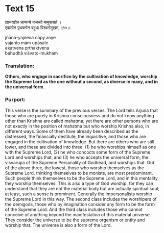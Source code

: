 # Text 15

ज्ञानयज्ञेन चाप्यन्ये यजन्तो मामुपासते ।  
एकत्वेन पृथक्त्वेन बहुधा विश्वतोमुखम् ॥१५॥

jñāna-yajñena cāpy anye  
yajanto mām upāsate  
ekatvena pṛthaktvena  
bahudhā viśvato-mukham



### Translation:

**Others, who engage in sacrifice by the cultivation of knowledge, worship the Supreme Lord as the one without a second, as diverse in many, and in the universal form.**

### Purport:

This verse is the summary of the previous verses. The Lord tells Arjuna that those who are purely in Krishna consciousness and do not know anything other than Krishna are called mahatma; yet there are other persons who are not exactly in the position of mahatma but who worship Krishna also, in different ways. Some of them have already been described as the distressed, the financially destitute, the inquisitive, and those who are engaged in the cultivation of knowledge. But there are others who are still lower, and these are divided into three: (1) he who worships himself as one with the Supreme Lord, (2) he who concocts some form of the Supreme Lord and worships that, and (3) he who accepts the universal form, the visvarupa of the Supreme Personality of Godhead, and worships that. Out of the above three, the lowest, those who worship themselves as the Supreme Lord, thinking themselves to be monists, are most predominant. Such people think themselves to be the Supreme Lord, and in this mentality they worship themselves. This is also a type of God worship, for they can understand that they are not the material body but are actually spiritual soul; at least, such a sense is prominent. Generally the impersonalists worship the Supreme Lord in this way. The second class includes the worshipers of the demigods, those who by imagination consider any form to be the form of the Supreme Lord. And the third class includes those who cannot conceive of anything beyond the manifestation of this material universe. They consider the universe to be the supreme organism or entity and worship that. The universe is also a form of the Lord.